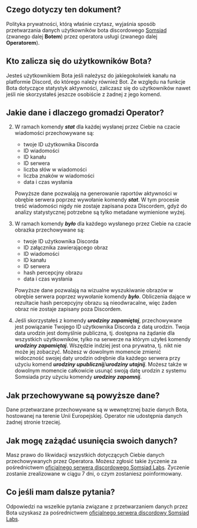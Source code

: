 ## Czego dotyczy ten dokument?

Polityka prywatności, którą właśnie czytasz, wyjaśnia sposób przetwarzania danych użytkowników bota discordowego [Somsiad](https://somsiad.net) (zwanego dalej **Botem**) przez operatora usługi (zwanego dalej **Operatorem**).

## Kto zalicza się do użytkowników Bota?

Jesteś użytkownikiem Bota jeśli należysz do jakiegokolwiek kanału na platformie Discord, do którego należy również Bot.
Ze względu na funkcje Bota dotyczące statystyk aktywności, zaliczasz się do użytkowników nawet jeśli nie skorzystałeś jeszcze osobiście z żadnej z jego komend.

## Jakie dane i dlaczego gromadzi Operator?

2. W ramach komendy ***stat*** dla każdej wysłanej przez Ciebie na czacie wiadomości przechowywane są:

    - twoje ID użytkownika Discorda
    - ID wiadomości
    - ID kanału
    - ID serwera
    - liczba słów w wiadomości
    - liczba znaków w wiadomości
    - data i czas wysłania

    Powyższe dane pozwalają na generowanie raportów aktywności w obrębie serwera poprzez wywołanie komendy ***stat***.
    W tym procesie treść wiadomości nigdy nie zostaje zapisana poza Discordem, gdyż do analizy statystycznej potrzebne są tylko metadane wymienione wyżej.

1. W ramach komendy ***było*** dla każdego wysłanego przez Ciebie na czacie obrazka przechowywane są:

    - twoje ID użytkownika Discorda
    - ID załącznika zawierającego obraz
    - ID wiadomości
    - ID kanału
    - ID serwera
    - hash percepcjny obrazu
    - data i czas wysłania

    Powyższe dane pozwalają na wizualne wyszukiwanie obrazów w obrębie serwera poprzez wywołanie komendy ***było***.
    Obliczenia dające w rezultacie hash percepcyjny obrazu są nieodwracalne, więc żaden obraz nie zostaje zapisany poza Discordem.

3. Jeśli skorzystałeś z komendy ***urodziny zapamiętaj***, przechowywane jest powiązanie Twojego ID użytkownika Discorda z datą urodzin.
  Twoja data urodzin jest domyślnie publiczna, tj. dostępna na żądanie dla wszystkich użytkowników, tylko na serwerze na którym użyłeś komendy ***urodziny zapamiętaj***. Wszędzie indziej jest ona prywatna, tj. nikt nie może jej zobaczyć. Możesz w dowolnym momencie zmienić widoczność swojej daty urodzin odrębnie dla każdego serwera przy użyciu komend ***urodziny upublicznij***/***urodziny utajnij***.
  Możesz także w dowolnym momencie całkowicie usunąć swoją datę urodzin z systemu Somsiada przy użyciu komendy ***urodziny zapomnij***.

## Jak przechowywane są powyższe dane?

Dane przetwarzane przechowywane są w wewnętrznej bazie danych Bota, hostowanej na terenie Unii Europejskiej. Operator nie udostępnia danych żadnej stronie trzeciej.

## Jak mogę zażądać usunięcia swoich danych?

Masz prawo do likwidacji wszystkich dotyczących Ciebie danych przechowywanych przez Operatora. Możesz zgłosić takie życzenie za pośrednictwem [oficjalnego serwera discordowego Somsiad Labs](http://discord.gg/xRCpDs7). Życzenie zostanie zrealizowane w ciągu 7 dni, o czym zostaniesz poinformowany.

## Co jeśli mam dalsze pytania?

Odpowiedzi na wszelkie pytania związane z przetwarzaniem danych przez Bota uzyskasz za pośrednictwem [oficjalnego serwera discordowy Somsiad Labs](http://discord.gg/xRCpDs7).
